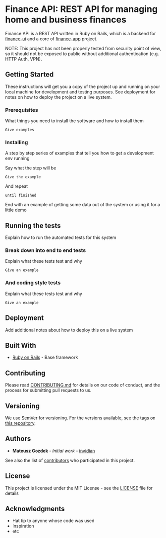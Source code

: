 # Finance API: REST API for managing home and business finances

Finance API is a REST API written in Ruby on Rails, which is a backend for [finance-ui](https://github.com/finance-app/finance-ui) and a core of [finance-app](https://github.com/finance-app) project.

NOTE: This project has not been properly tested from security point of view, so it should not be exposed to public without additional authentication (e.g. HTTP Auth, VPN).

## Getting Started

These instructions will get you a copy of the project up and running on your local machine for development and testing purposes. See deployment for notes on how to deploy the project on a live system.

### Prerequisites

What things you need to install the software and how to install them

```
Give examples
```

### Installing

A step by step series of examples that tell you how to get a development env running

Say what the step will be

```
Give the example
```

And repeat

```
until finished
```

End with an example of getting some data out of the system or using it for a little demo

## Running the tests

Explain how to run the automated tests for this system

### Break down into end to end tests

Explain what these tests test and why

```
Give an example
```

### And coding style tests

Explain what these tests test and why

```
Give an example
```

## Deployment

Add additional notes about how to deploy this on a live system

## Built With

* [Ruby on Rails](https://rubyonrails.org/) - Base framework

## Contributing

Please read [CONTRIBUTING.md](https://github.com/finance-app/finance-api/blob/master/CONTRIBUTING.md) for details on our code of conduct, and the process for submitting pull requests to us.

## Versioning

We use [SemVer](http://semver.org/) for versioning. For the versions available, see the [tags on this repository](https://github.com/your/project/tags). 

## Authors

* **Mateusz Gozdek** - *Initial work* - [invidian](https://github.com/invidian)

See also the list of [contributors](https://github.com/finance-app/finance-api/contributors) who participated in this project.

## License

This project is licensed under the MIT License - see the [LICENSE](https://github.com/finance-app/finance-api/blob/master/LICENSE) file for details

## Acknowledgments

* Hat tip to anyone whose code was used
* Inspiration
* etc
